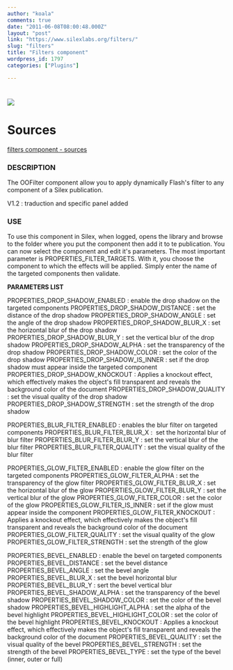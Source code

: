 ```yaml
---
author: "koala"
comments: true
date: "2011-06-08T08:00:48.000Z"
layout: "post"
link: "https://www.silexlabs.org/filters/"
slug: "filters"
title: "Filters component"
wordpress_id: 1797
categories: ["Plugins"]

---
```

# [![](https://www.silexlabs.org/wp-content/uploads/2011/01/plugin5.png)](https://www.silexlabs.org/?attachment_id=2585)




# Sources


[filters component - sources](https://www.silexlabs.org/wp-content/uploads/2011/01/filters_sources.zip)


### DESCRIPTION


The OOFilter component allow you to apply dynamically Flash's filter to any component of a Silex publication.

V1.2 : traduction and specific panel added

<!-- more -->


### USE


To use this component in Silex, when logged, opens the library and browse to the folder where you put the component then add it to te publication.
You can now select the component and edit it's parameters. The most important parameter is PROPERTIES_FILTER_TARGETS. With it, you choose the component to which the effects will be applied.
Simply enter the name of the targeted components then validate.

**PARAMETERS LIST**

PROPERTIES_DROP_SHADOW_ENABLED : enable the drop shadow on the targeted components
PROPERTIES_DROP_SHADOW_DISTANCE : set the distance of the drop shadow
PROPERTIES_DROP_SHADOW_ANGLE : set the angle of the drop shadow
PROPERTIES_DROP_SHADOW_BLUR_X : set the horizontal blur of the drop shadow
PROPERTIES_DROP_SHADOW_BLUR_Y : set the vertical blur of the drop shadow
PROPERTIES_DROP_SHADOW_ALPHA : set the transparency of the drop shadow
PROPERTIES_DROP_SHADOW_COLOR : set the color of the drop shadow
PROPERTIES_DROP_SHADOW_IS_INNER : set if the drop shadow must appear inside the targeted component
PROPERTIES_DROP_SHADOW_KNOCKOUT : Applies a knockout effect, which effectively makes the object's fill transparent and reveals the background color of the document
PROPERTIES_DROP_SHADOW_QUALITY : set the visual quality of the drop shadow
PROPERTIES_DROP_SHADOW_STRENGTH : set the strength of the drop shadow

PROPERTIES_BLUR_FILTER_ENABLED : enables the blur filter on targeted components
PROPERTIES_BLUR_FILTER_BLUR_X :  set the horizontal blur of blur filter
PROPERTIES_BLUR_FILTER_BLUR_Y : set the vertical blur of the blur filter
PROPERTIES_BLUR_FILTER_QUALITY : set the visual quality of the blur filter

PROPERTIES_GLOW_FILTER_ENABLED : enable the glow filter on the targeted components
PROPERTIES_GLOW_FILTER_ALPHA : set the transparency of the glow filter
PROPERTIES_GLOW_FILTER_BLUR_X : set the horizontal blur of the glow
PROPERTIES_GLOW_FILTER_BLUR_Y : set the vertical blur of the glow
PROPERTIES_GLOW_FILTER_COLOR : set the color of the glow
PROPERTIES_GLOW_FILTER_IS_INNER : set if the glow must appear inside the component
PROPERTIES_GLOW_FILTER_KNOCKOUT : Applies a knockout effect, which effectively makes the object's fill transparent and reveals the background color of the document
PROPERTIES_GLOW_FILTER_QUALITY : set the visual quality of the glow
PROPERTIES_GLOW_FILTER_STRENGTH : set the strength of the glow

PROPERTIES_BEVEL_ENABLED : enable the bevel on targeted components
PROPERTIES_BEVEL_DISTANCE : set the bevel distance
PROPERTIES_BEVEL_ANGLE : set the bevel angle
PROPERTIES_BEVEL_BLUR_X : set the bevel horizontal blur
PROPERTIES_BEVEL_BLUR_Y : sert the bevel vertical blur
PROPERTIES_BEVEL_SHADOW_ALPHA : set the transparency of the bevel shadow
PROPERTIES_BEVEL_SHADOW_COLOR : set the color of the bevel shadow
PROPERTIES_BEVEL_HIGHLIGHT_ALPHA : set the alpha of the bevel highlight
PROPERTIES_BEVEL_HIGHLIGHT_COLOR : set the color of the bevel highlight
PROPERTIES_BEVEL_KNOCKOUT : Applies a knockout effect, which effectively makes the object's fill transparent and reveals the background color of the document
PROPERTIES_BEVEL_QUALITY : set the visual quality of the bevel
PROPERTIES_BEVEL_STRENGTH : set the strength of the bevel
PROPERTIES_BEVEL_TYPE : set the type of the bevel (inner, outer or full)

